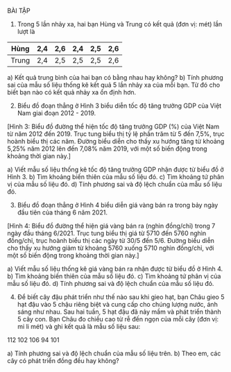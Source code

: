 BÀI TẬP

1. Trong 5 lần nhảy xa, hai bạn Hùng và Trung có kết quả (đơn vị: mét) lần lượt là

| Hùng  | 2,4 | 2,6 | 2,4 | 2,5 | 2,6 |
|-------|-----|-----|-----|-----|-----|
| Trung | 2,4 | 2,5 | 2,5 | 2,5 | 2,6 |

a) Kết quả trung bình của hai bạn có bằng nhau hay không?
b) Tính phương sai của mẫu số liệu thống kê kết quả 5 lần nhảy xa của mỗi bạn. Từ đó cho biết bạn nào có kết quả nhảy xa ổn định hơn.

2. Biểu đồ đoạn thẳng ở Hình 3 biểu diễn tốc độ tăng trưởng GDP của Việt Nam giai đoạn 2012 - 2019.

[Hình 3: Biểu đồ đường thể hiện tốc độ tăng trưởng GDP (%) của Việt Nam từ năm 2012 đến 2019. Trục tung biểu thị tỷ lệ phần trăm từ 5 đến 7,5%, trục hoành biểu thị các năm. Đường biểu diễn cho thấy xu hướng tăng từ khoảng 5,25% năm 2012 lên đến 7,08% năm 2019, với một số biến động trong khoảng thời gian này.]

a) Viết mẫu số liệu thống kê tốc độ tăng trưởng GDP nhận được từ biểu đồ ở Hình 3.
b) Tìm khoảng biến thiên của mẫu số liệu đó.
c) Tìm khoảng tứ phân vị của mẫu số liệu đó.
d) Tính phương sai và độ lệch chuẩn của mẫu số liệu đó.

3. Biểu đồ đoạn thẳng ở Hình 4 biểu diễn giá vàng bán ra trong bảy ngày đầu tiên của tháng 6 năm 2021.

[Hình 4: Biểu đồ đường thể hiện giá vàng bán ra (nghìn đồng/chỉ) trong 7 ngày đầu tháng 6/2021. Trục tung biểu thị giá từ 5710 đến 5760 nghìn đồng/chỉ, trục hoành biểu thị các ngày từ 30/5 đến 5/6. Đường biểu diễn cho thấy xu hướng giảm từ khoảng 5760 xuống 5710 nghìn đồng/chỉ, với một số biến động trong khoảng thời gian này.]

a) Viết mẫu số liệu thống kê giá vàng bán ra nhận được từ biểu đồ ở Hình 4.
b) Tìm khoảng biến thiên của mẫu số liệu đó.
c) Tìm khoảng tứ phân vị của mẫu số liệu đó.
d) Tính phương sai và độ lệch chuẩn của mẫu số liệu đó.

4. Để biết cây đậu phát triển như thế nào sau khi gieo hạt, bạn Châu gieo 5 hạt đậu vào 5 chậu riêng biệt và cung cấp cho chúng lượng nước, ánh sáng như nhau. Sau hai tuần, 5 hạt đậu đã nảy mầm và phát triển thành 5 cây con. Bạn Châu đo chiều cao từ rễ đến ngọn của mỗi cây (đơn vị: mi li mét) và ghi kết quả là mẫu số liệu sau:

112   102   106   94   101

a) Tính phương sai và độ lệch chuẩn của mẫu số liệu trên.
b) Theo em, các cây có phát triển đồng đều hay không?